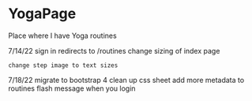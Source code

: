 # YogaPage
Place where I have Yoga routines

7/14/22
    sign in redirects to /routines
    change sizing of index page

    change step image to text sizes

7/18/22
    migrate to bootstrap 4
    clean up css sheet
    add more metadata to routines
    flash message when you login
        